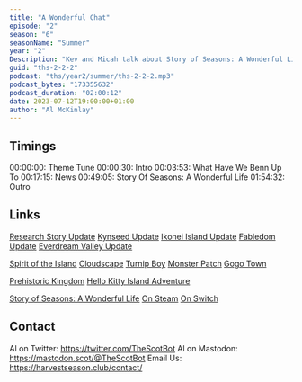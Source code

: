 ```yaml
---
title: "A Wonderful Chat"
episode: "2"
season: "6"
seasonName: "Summer"
year: "2"
Description: "Kev and Micah talk about Story of Seasons: A Wonderful Life"
guid: "ths-2-2-2"
podcast: "ths/year2/summer/ths-2-2-2.mp3"
podcast_bytes: "173355632"
podcast_duration: "02:00:12"
date: 2023-07-12T19:00:00+01:00
author: "Al McKinlay"
---
```


## Timings

00:00:00: Theme Tune
00:00:30: Intro
00:03:53: What Have We Benn Up To
00:17:15: News
00:49:05: Story Of Seasons: A Wonderful Life
01:54:32: Outro

## Links

[Research Story Update](https://steamcommunity.com/games/1629830/announcements/detail/3647401472376598728)
[Kynseed Update](https://steamcommunity.com/games/kynseed/announcements/detail/3669919470511181162)
[Ikonei Island Update](https://store.steampowered.com/news/app/1550730/view/3672171270313337834)
[Fabledom Update](https://store.steampowered.com/news/app/1651560/view/3664289970976393556)
[Everdream Valley Update](https://store.steampowered.com/news/app/1403650/view/3675548970050193102)

[Spirit of the Island](https://store.steampowered.com/news/app/1592110/view/3689059768938400724?l=english)
[Cloudscape](https://www.kickstarter.com/projects/konitama/cloudscape/posts/3796564)
[Turnip Boy](https://twitter.com/SnoozyKazoo/status/1674476542640922651)
[Monster Patch](https://twitter.com/SeanYoungSG/status/1674461081622786054)
[Gogo Town](https://twitter.com/GoGoTownGame/status/1674863524525506560)

[Prehistoric Kingdom](https://store.steampowered.com/app/666150/Prehistoric_Kingdom/)
[Hello Kitty Island Adventure](https://twitter.com/_wholesomegames/status/1677841495506681857)

[Story of Seasons: A Wonderful Life](https://www.storyofseasons.com/awl/)
[On Steam](https://store.steampowered.com/app/2111170/STORY_OF_SEASONS_A_Wonderful_Life/)
[On Switch](https://www.nintendo.co.uk/Games/Nintendo-Switch-games/STORY-OF-SEASONS-A-Wonderful-Life-2264866.html)

## Contact

Al on Twitter: https://twitter.com/TheScotBot
Al on Mastodon: https://mastodon.scot/@TheScotBot
Email Us: https://harvestseason.club/contact/
